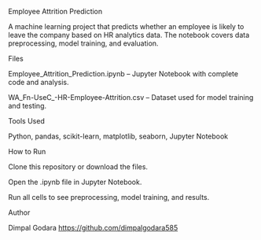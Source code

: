 Employee Attrition Prediction

A machine learning project that predicts whether an employee is likely to leave the company based on HR analytics data.
The notebook covers data preprocessing, model training, and evaluation.

Files

Employee_Attrition_Prediction.ipynb – Jupyter Notebook with complete code and analysis.

WA_Fn-UseC_-HR-Employee-Attrition.csv – Dataset used for model training and testing.

Tools Used

Python, pandas, scikit-learn, matplotlib, seaborn, Jupyter Notebook

How to Run

Clone this repository or download the files.

Open the .ipynb file in Jupyter Notebook.

Run all cells to see preprocessing, model training, and results.

Author

Dimpal Godara
https://github.com/dimpalgodara585
